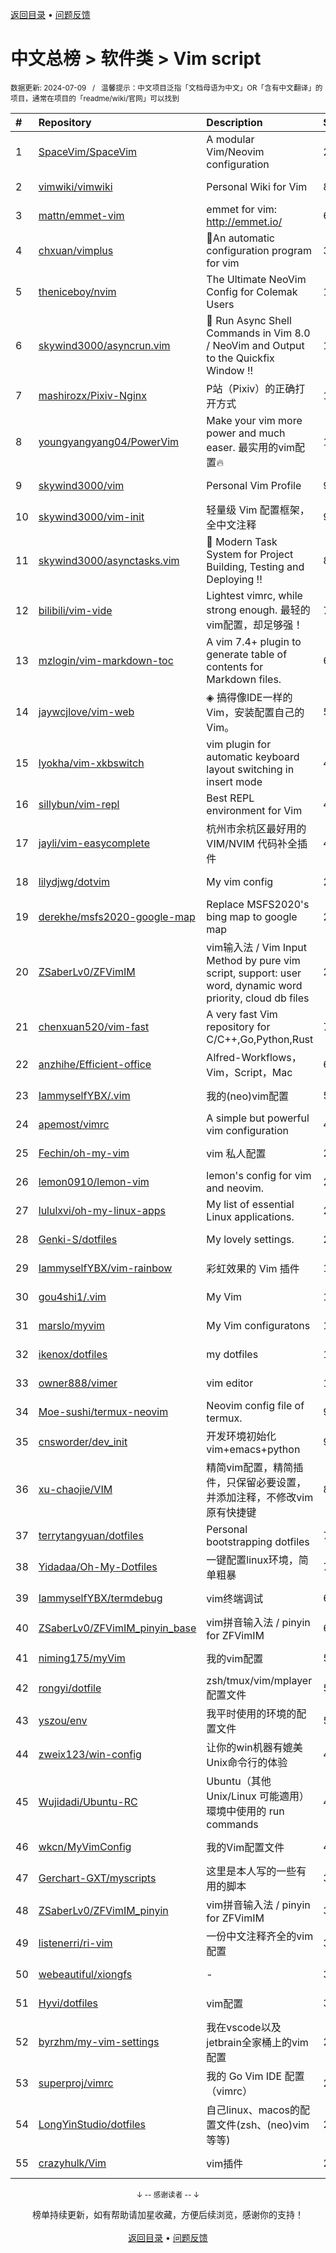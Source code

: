 <a href="https://gitee.com/GrowingGit/GitHub-Chinese-Top-Charts#github中文排行榜">返回目录</a> • <a href="/content/docs/feedback.md">问题反馈</a>

# 中文总榜 > 软件类 > Vim script
<sub>数据更新: 2024-07-09&nbsp;&nbsp;&nbsp;/&nbsp;&nbsp;&nbsp;温馨提示：中文项目泛指「文档母语为中文」OR「含有中文翻译」的项目，通常在项目的「readme/wiki/官网」可以找到</sub>

|#|Repository|Description|Stars|Updated|
|:-|:-|:-|:-|:-|
|1|[SpaceVim/SpaceVim](https://github.com/SpaceVim/SpaceVim)|A modular Vim/Neovim configuration|20156|2024-07-08|
|2|[vimwiki/vimwiki](https://github.com/vimwiki/vimwiki)|Personal Wiki for Vim|8651|2024-06-25|
|3|[mattn/emmet-vim](https://github.com/mattn/emmet-vim)|emmet for vim: http://emmet.io/|6380|2024-06-14|
|4|[chxuan/vimplus](https://github.com/chxuan/vimplus)|:rocket:An automatic configuration program for vim|3884|2024-06-05|
|5|[theniceboy/nvim](https://github.com/theniceboy/nvim)|The Ultimate NeoVim Config for Colemak Users|1979|2024-07-06|
|6|[skywind3000/asyncrun.vim](https://github.com/skywind3000/asyncrun.vim)|:rocket: Run Async Shell Commands in Vim 8.0 / NeoVim and Output to the Quickfix Window !!|1832|2024-07-01|
|7|[mashirozx/Pixiv-Nginx](https://github.com/mashirozx/Pixiv-Nginx)|P站（Pixiv）的正确打开方式|1709|2024-02-22|
|8|[youngyangyang04/PowerVim](https://github.com/youngyangyang04/PowerVim)|Make your vim more power and much easer. 最实用的vim配置🔥|1579|2024-05-08|
|9|[skywind3000/vim](https://github.com/skywind3000/vim)|Personal Vim Profile|903|2024-07-08|
|10|[skywind3000/vim-init](https://github.com/skywind3000/vim-init)|轻量级 Vim 配置框架，全中文注释|900|2024-07-02|
|11|[skywind3000/asynctasks.vim](https://github.com/skywind3000/asynctasks.vim)|:rocket: Modern Task System for Project Building, Testing and Deploying !!|896|2024-06-18|
|12|[bilibili/vim-vide](https://github.com/bilibili/vim-vide)|Lightest vimrc, while strong enough. 最轻的vim配置，却足够强！|789|2024-04-20|
|13|[mzlogin/vim-markdown-toc](https://github.com/mzlogin/vim-markdown-toc)|A vim 7.4+ plugin to generate table of contents for Markdown files.|601|2024-07-08|
|14|[jaywcjlove/vim-web](https://github.com/jaywcjlove/vim-web)|◈ 搞得像IDE一样的Vim，安装配置自己的Vim。|596|2024-06-23|
|15|[lyokha/vim-xkbswitch](https://github.com/lyokha/vim-xkbswitch)|vim plugin for automatic keyboard layout switching in insert mode|478|2024-06-19|
|16|[sillybun/vim-repl](https://github.com/sillybun/vim-repl)|Best REPL environment for Vim|441|2024-01-16|
|17|[jayli/vim-easycomplete](https://github.com/jayli/vim-easycomplete)|杭州市余杭区最好用的 VIM/NVIM 代码补全插件|404|2024-06-15|
|18|[lilydjwg/dotvim](https://github.com/lilydjwg/dotvim)|My vim config|281|2024-07-04|
|19|[derekhe/msfs2020-google-map](https://github.com/derekhe/msfs2020-google-map)|Replace MSFS2020's bing map to google map|277|2024-04-21|
|20|[ZSaberLv0/ZFVimIM](https://github.com/ZSaberLv0/ZFVimIM)|vim输入法 / Vim Input Method by pure vim script, support: user word, dynamic word priority, cloud db files|201|2024-06-11|
|21|[chenxuan520/vim-fast](https://github.com/chenxuan520/vim-fast)|A very fast Vim repository for C/C++,Go,Python,Rust|79|2024-07-04|
|22|[anzhihe/Efficient-office](https://github.com/anzhihe/Efficient-office)|Alfred-Workflows，Vim，Script，Mac|62|2024-06-16|
|23|[IammyselfYBX/.vim](https://github.com/IammyselfYBX/.vim)|我的(neo)vim配置|56|2024-06-26|
|24|[apemost/vimrc](https://github.com/apemost/vimrc)|A simple but powerful vim configuration|42|2024-05-21|
|25|[Fechin/oh-my-vim](https://github.com/Fechin/oh-my-vim)|vim 私人配置|27|2024-01-31|
|26|[lemon0910/lemon-vim](https://github.com/lemon0910/lemon-vim)|lemon's config for vim and neovim.|23|2024-07-04|
|27|[lululxvi/oh-my-linux-apps](https://github.com/lululxvi/oh-my-linux-apps)|My list of essential Linux applications.|22|2024-06-17|
|28|[Genki-S/dotfiles](https://github.com/Genki-S/dotfiles)|My lovely settings.|22|2024-04-04|
|29|[IammyselfYBX/vim-rainbow](https://github.com/IammyselfYBX/vim-rainbow)|彩虹效果的 Vim 插件|16|2024-05-15|
|30|[gou4shi1/.vim](https://github.com/gou4shi1/.vim)|My Vim|15|2024-04-09|
|31|[marslo/myvim](https://github.com/marslo/myvim)|My Vim configuratons |15|2024-05-02|
|32|[ikenox/dotfiles](https://github.com/ikenox/dotfiles)|my dotfiles|11|2024-05-23|
|33|[owner888/vimer](https://github.com/owner888/vimer)|vim editor|11|2024-02-29|
|34|[Moe-sushi/termux-neovim](https://github.com/Moe-sushi/termux-neovim)|Neovim config file of termux.|9|2024-01-23|
|35|[cnsworder/dev_init](https://github.com/cnsworder/dev_init)|开发环境初始化 vim+emacs+python|9|2024-01-30|
|36|[xu-chaojie/VIM](https://github.com/xu-chaojie/VIM)|精简vim配置，精简插件，只保留必要设置，并添加注释，不修改vim原有快捷键|8|2024-04-30|
|37|[terrytangyuan/dotfiles](https://github.com/terrytangyuan/dotfiles)|Personal bootstrapping dotfiles |7|2024-06-04|
|38|[Yidadaa/Oh-My-Dotfiles](https://github.com/Yidadaa/Oh-My-Dotfiles)|一键配置linux环境，简单粗暴|7|2024-01-12|
|39|[IammyselfYBX/termdebug](https://github.com/IammyselfYBX/termdebug)|vim终端调试|6|2024-05-13|
|40|[ZSaberLv0/ZFVimIM_pinyin_base](https://github.com/ZSaberLv0/ZFVimIM_pinyin_base)|vim拼音输入法 / pinyin for ZFVimIM|6|2024-02-22|
|41|[niming175/myVim](https://github.com/niming175/myVim)|我的vim配置|5|2024-05-08|
|42|[rongyi/dotfile](https://github.com/rongyi/dotfile)|zsh/tmux/vim/mplayer配置文件|5|2024-02-26|
|43|[yszou/env](https://github.com/yszou/env)|我平时使用的环境的配置文件|5|2024-05-08|
|44|[zweix123/win-config](https://github.com/zweix123/win-config)|让你的win机器有媲美Unix命令行的体验|4|2024-02-29|
|45|[Wujidadi/Ubuntu-RC](https://github.com/Wujidadi/Ubuntu-RC)|Ubuntu（其他 Unix/Linux 可能適用）環境中使用的 run commands|4|2024-03-21|
|46|[wkcn/MyVimConfig](https://github.com/wkcn/MyVimConfig)|我的Vim配置文件|4|2024-01-16|
|47|[Gerchart-GXT/myscripts](https://github.com/Gerchart-GXT/myscripts)|这里是本人写的一些有用的脚本|3|2024-01-08|
|48|[ZSaberLv0/ZFVimIM_pinyin](https://github.com/ZSaberLv0/ZFVimIM_pinyin)|vim拼音输入法 / pinyin for ZFVimIM|3|2024-01-12|
|49|[listenerri/ri-vim](https://github.com/listenerri/ri-vim)|一份中文注释齐全的vim配置|3|2024-05-25|
|50|[webeautiful/xiongfs](https://github.com/webeautiful/xiongfs)|-|3|2024-03-12|
|51|[Hyvi/dotfiles](https://github.com/Hyvi/dotfiles)|vim配置|3|2024-07-04|
|52|[byrzhm/my-vim-settings](https://github.com/byrzhm/my-vim-settings)|我在vscode以及jetbrain全家桶上的vim配置|2|2024-06-22|
|53|[superproj/vimrc](https://github.com/superproj/vimrc)|我的 Go Vim IDE 配置（vimrc）|2|2024-01-31|
|54|[LongYinStudio/dotfiles](https://github.com/LongYinStudio/dotfiles)|自己linux、macos的配置文件(zsh、(neo)vim等等)|2|2024-03-17|
|55|[crazyhulk/Vim](https://github.com/crazyhulk/Vim)|vim插件|2|2024-07-04|

<div align="center">
    <p><sub>↓ -- 感谢读者 -- ↓</sub></p>
    榜单持续更新，如有帮助请加星收藏，方便后续浏览，感谢你的支持！
</div>

<br/>

<div align="center"><a href="https://gitee.com/GrowingGit/GitHub-Chinese-Top-Charts#github中文排行榜">返回目录</a> • <a href="/content/docs/feedback.md">问题反馈</a></div>
